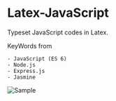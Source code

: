 # Latex-JavaScript
Typeset JavaScript codes in Latex.

KeyWords from

    - JavaScript (ES 6)
    - Node.js
    - Express.js
    - Jasmine


![Sample](https://cloud.githubusercontent.com/assets/5876481/26283292/5fb693fa-3dda-11e7-8276-5fb2b315dced.png)
